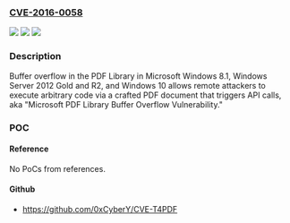 ### [CVE-2016-0058](https://cve.mitre.org/cgi-bin/cvename.cgi?name=CVE-2016-0058)
![](https://img.shields.io/static/v1?label=Product&message=n%2Fa&color=blue)
![](https://img.shields.io/static/v1?label=Version&message=n%2Fa&color=blue)
![](https://img.shields.io/static/v1?label=Vulnerability&message=n%2Fa&color=brighgreen)

### Description

Buffer overflow in the PDF Library in Microsoft Windows 8.1, Windows Server 2012 Gold and R2, and Windows 10 allows remote attackers to execute arbitrary code via a crafted PDF document that triggers API calls, aka "Microsoft PDF Library Buffer Overflow Vulnerability."

### POC

#### Reference
No PoCs from references.

#### Github
- https://github.com/0xCyberY/CVE-T4PDF

